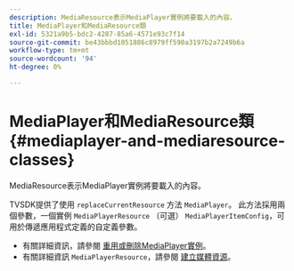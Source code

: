 ```yaml
---
description: MediaResource表示MediaPlayer實例將要載入的內容。
title: MediaPlayer和MediaResource類
exl-id: 5321a9b5-bdc2-4287-85a6-4571e93c7f14
source-git-commit: be43bbbd1051886c8979ff590a3197b2a7249b6a
workflow-type: tm+mt
source-wordcount: '94'
ht-degree: 0%

---
```


# MediaPlayer和MediaResource類 {#mediaplayer-and-mediaresource-classes}

MediaResource表示MediaPlayer實例將要載入的內容。

<!--<a id="section_431AB7221E0249BF949EC72EEB9B428A"></a>-->

TVSDK提供了使用 `replaceCurrentResource` 方法 `MediaPlayer`。 此方法採用兩個參數，一個實例 `MediaPlayerResource` （可選） `MediaPlayerItemConfig`，可用於傳遞應用程式定義的自定義參數。

* 有關詳細資訊，請參閱 [重用或刪除MediaPlayer實例](../../../../tvsdk-3x-android-prog/android-3x-content-playback-options-android2/mediaplayerobjects-working-with/android-3x-mediaplayer-reuse-or-remove.md)。
* 有關詳細資訊 `MediaPlayerResource`，請參閱 [建立媒體資源](../../../../tvsdk-3x-android-prog/android-3x-content-playback-options-android2/mediaplayer-initialize-for-video/android-3x-media-resource-create.md)。
